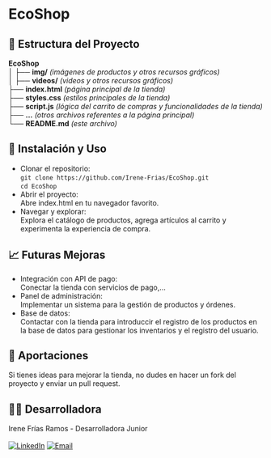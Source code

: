 # EcoShop
## 📁 Estructura del Proyecto
**EcoShop**
</br>
│  ├── **img/**              *(imágenes de productos y otros recursos gráficos)*
</br> 
│  ├── **videos/**           *(videos y otros recursos gráficos)*
</br>
├── **index.html**          *(página principal de la tienda)*
</br>
├── **styles.css**          *(estilos principales de la tienda)*
</br>
├── **script.js**           *(lógica del carrito de compras y funcionalidades de la tienda)*
</br>
├── **...**                 *(otros archivos referentes a la página principal)*
</br>
└── **README.md**           *(este archivo)*

## 🚀 Instalación y Uso
- Clonar el repositorio:
  </br>
``` git clone https://github.com/Irene-Frias/EcoShop.git ```
  </br>
``` cd EcoShop ```
- Abrir el proyecto:
  </br>Abre index.html en tu navegador favorito.
- Navegar y explorar:
  </br> Explora el catálogo de productos, agrega artículos al carrito y experimenta la experiencia de compra.

## 📈 Futuras Mejoras
- Integración con API de pago:
  </br>Conectar la tienda con servicios de pago,...
- Panel de administración:
  </br>Implementar un sistema para la gestión de productos y órdenes.
- Base de datos:
  </br>Contactar con la tienda para introduccir el registro de los productos en la base de datos para gestionar los inventarios y el registro del usuario.

## 📝 Aportaciones
Si tienes ideas para mejorar la tienda, no dudes en hacer un fork del proyecto y enviar un pull request.

## 👩‍💻 Desarrolladora
Irene Frías Ramos - Desarrolladora Junior
<br> </br>
[![LinkedIn](https://img.shields.io/badge/LinkedIn-0077B5?style=for-the-badge&logo=linkedin&logoColor=white)](https://www.linkedin.com/in/IreneFrías/)
[![Email](https://img.shields.io/badge/Email-D14836?style=for-the-badge&logo=gmail&logoColor=white)](mailto:irene5frias@gmail.com)
